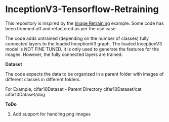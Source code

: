 # InceptionV3-Tensorflow-Retraining

This repository is inspired by the [Image Retraining](https://github.com/tensorflow/tensorflow/tree/master/tensorflow/examples/image_retraining) example. Some code has been trimmed off and refactored as per the use case.

The code adds untrained (depending on the number of classes) fully connected layers to the loaded InceptionV3 graph. The loaded InceptionV3 model is NOT FINE TUNED. It is only used to generate the features for the images. However, the fully connected layers are trained. 

<b> Dataset </b>

The code expects the data to be organized in a parent folder with images of different classes in different folders. 

For Example, 
cifar10Dataset - Parent Directory
cifar10Dataset/cat
cifar10Dataset/dog

<b> ToDo </b>

1) Add support for handling png images
